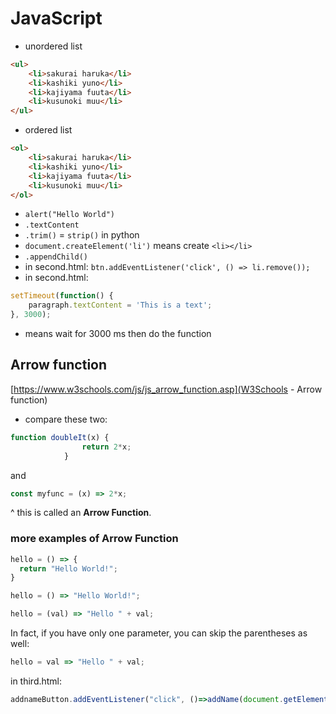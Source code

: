 # JavaScript

- unordered list
```html
<ul>
    <li>sakurai haruka</li>
    <li>kashiki yuno</li>
    <li>kajiyama fuuta</li>
    <li>kusunoki muu</li>    
</ul>
```
- ordered list
```html
<ol>
    <li>sakurai haruka</li>
    <li>kashiki yuno</li>
    <li>kajiyama fuuta</li>
    <li>kusunoki muu</li>    
</ol>
```
- `alert("Hello World")`
- `.textContent`
- `.trim()` = `strip()` in python
- `document.createElement('li')` means create `<li></li>`
- `.appendChild()`
- in second.html: `btn.addEventListener('click', () => li.remove());`
- in second.html: 
```javascript
setTimeout(function() {
    paragraph.textContent = 'This is a text';
}, 3000);
```
- means wait for 3000 ms then do the function

## Arrow function
[https://www.w3schools.com/js/js_arrow_function.asp](W3Schools - Arrow function)

- compare these two:
```javascript
function doubleIt(x) {
                return 2*x;
            }
```
and
```javascript
const myfunc = (x) => 2*x;
```
^ this is called an **Arrow Function**.

### more examples of Arrow Function
```javascript
hello = () => {
  return "Hello World!";
} 
```
```javascript
hello = () => "Hello World!"; 
```
```javascript
hello = (val) => "Hello " + val; 
```

In fact, if you have only one parameter, you can skip the parentheses as well:
```javascript
hello = val => "Hello " + val; 
```

in third.html:
```javascript
addnameButton.addEventListener("click", ()=>addName(document.getElementById('nameInput').value));
```
